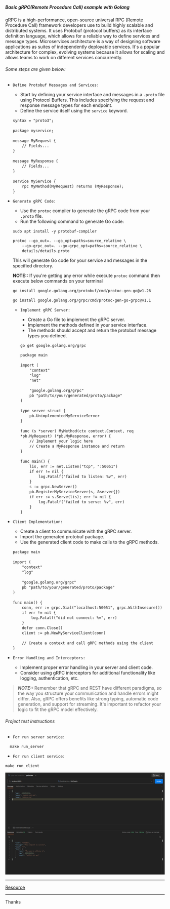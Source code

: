 ##### Basic gRPC(Remote Procedure Call) example with Golang

gRPC is a high-performance, open-source universal RPC (Remote Procedure Call) framework developers 
use to build highly scalable and distributed systems. It uses Protobuf (protocol buffers) as its 
interface definition language, which allows for a reliable way to define services and message types.
Microservices architecture is a way of designing software applications as suites of independently 
deployable services. It's a popular architecture for complex, evolving systems because it allows for 
scaling and allows teams to work on different services concurrently.

###### Some steps are given below:

- `Define Protobuf Messages and Services:`
    - Start by defining your service interface and messages in a `.proto` file using Protocol Buffers. 
        This includes specifying the request and response message types for each endpoint.
    - Define the service itself using the `service` keyword.

    ```shell
    syntax = "proto3";
    
    package myservice;
    
    message MyRequest {
        // Fields...
    }
    
    message MyResponse {
        // Fields...
    }
    
    service MyService {
        rpc MyMethod(MyRequest) returns (MyResponse);
    }
    ```

- `Generate gRPC Code:`
    - Use the `protoc` compiler to generate the gRPC code from your `.proto` file.
    - Run the following command to generate Go code:


    ```shell
    sudo apt install -y protobuf-compiler
    ```

    ```shell
    protoc --go_out=. --go_opt=paths=source_relative \
        --go-grpc_out=. --go-grpc_opt=paths=source_relative \
        details/details.proto
    ```
    This will generate Go code for your service and messages in the specified directory.

    ****NOTE::**** If you're getting any error while execute `protoc` command then execute below commands on your terminal 

    ```shell
    go install google.golang.org/protobuf/cmd/protoc-gen-go@v1.26
    ```
    ```shell
    go install google.golang.org/grpc/cmd/protoc-gen-go-grpc@v1.1
    ```

  - `Implement gRPC Server:`
      - Create a Go file to implement the gRPC server.
      - Implement the methods defined in your service interface.
      - The methods should accept and return the protobuf message types you defined.
  
    ```shell
    go get google.golang.org/grpc
    ```
    
    ```shell
    package main

    import (
        "context"
        "log"
        "net"
    
        "google.golang.org/grpc"
        pb "path/to/your/generated/proto/package"
    )
    
    type server struct {
        pb.UnimplementedMyServiceServer
    }
    
    func (s *server) MyMethod(ctx context.Context, req *pb.MyRequest) (*pb.MyResponse, error) {
        // Implement your logic here
        // Create a MyResponse instance and return
    }
    
    func main() {
        lis, err := net.Listen("tcp", ":50051")
        if err != nil {
            log.Fatalf("failed to listen: %v", err)
        }
        s := grpc.NewServer()
        pb.RegisterMyServiceServer(s, &server{})
        if err := s.Serve(lis); err != nil {
            log.Fatalf("failed to serve: %v", err)
        }
    }
    ```

- `Client Implementation:`
    - Create a client to communicate with the gRPC server.
    - Import the generated protobuf package.
    - Use the generated client code to make calls to the gRPC methods.

    ```shell
    package main
    
    import (
        "context"
        "log"
    
        "google.golang.org/grpc"
        pb "path/to/your/generated/proto/package"
    )
    
    func main() {
        conn, err := grpc.Dial("localhost:50051", grpc.WithInsecure())
        if err != nil {
            log.Fatalf("did not connect: %v", err)
        }
        defer conn.Close()
        client := pb.NewMyServiceClient(conn)
    
        // Create a context and call gRPC methods using the client
    }
    ```

- `Error Handling and Interceptors:`
    - Implement proper error handling in your server and client code.
    - Consider using gRPC interceptors for additional functionality like logging, authentication, etc.


> *****NOTE::***** Remember that gRPC and REST have different paradigms, so the way you structure your communication and handle errors might differ.
> Also, gRPC offers benefits like strong typing, automatic code generation, and support for streaming. 
> It's important to refactor your logic to fit the gRPC model effectively.


###### Project test instructions

- `For run server service:`
```shell
  make run_server
```

- `For run client service:`
```shell
make run_client
```


![gRPC_postman_response](https://github.com/faisal-porag/basic_grpc_example_with_golang/blob/master/files/grpc_postman_response.png?raw=true)

---

[Resource](https://protobuf.dev/getting-started/gotutorial/)

--- 

Thanks

